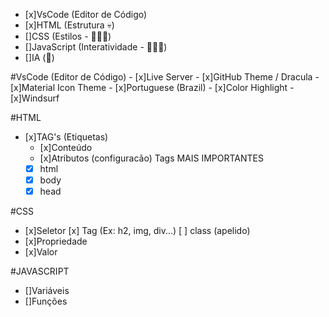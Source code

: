 
- [x]VsCode (Editor de Código)
- [x]HTML (Estrutura 💀)
- []CSS (Estilos - 🧑🏽‍🦱)
- []JavaScript (Interatividade - 🏃🏽‍♂️)
- []IA (🤖)



#VsCode (Editor de Código)
    - [x]Live Server
    - [x]GitHub Theme / Dracula
    - [x]Material Icon Theme
    - [x]Portuguese (Brazil)
    - [x]Color Highlight
    - [x]Windsurf
    
#HTML

- [x]TAG's (Etiquetas)
    - [x]Conteúdo
    - [x]Atributos (configuracão)
    Tags MAIS IMPORTANTES
    - [x] html
    - [x] body
    - [x] head

#CSS
- [x]Seletor
    [x] Tag (Ex: h2, img, div...)
    [ ] class (apelido)
- [x]Propriedade
- [x]Valor





#JAVASCRIPT

- []Variáveis
- []Funções 